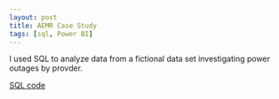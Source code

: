 ```yaml
---
layout: post
title: AEMR Case Study
tags: [sql, Power BI]
---
```


I used SQL to analyze data from a fictional data set investigating power outages by provder. 

[SQL code](https://github.com/MullersRatchet/portfolio/blob/4acbb859803dca8a0b1bfeb72bd64025d54c94ba/_code/aemr.sql)

